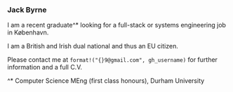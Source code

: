 ### Jack Byrne

I am a recent graduate^* looking for a full-stack or systems engineering job in København.

I am a British and Irish dual national and thus an EU citizen.

Please contact me at `format!("{}9@gmail.com", gh_username)` for further information and a full C.V.

^* Computer Science MEng (first class honours), Durham University
